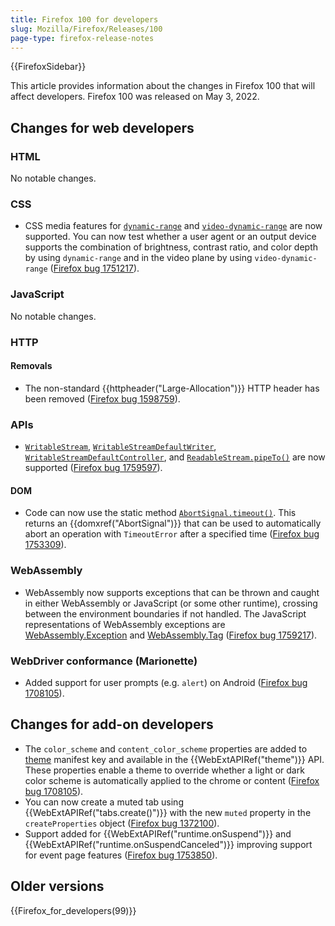 ```yaml
---
title: Firefox 100 for developers
slug: Mozilla/Firefox/Releases/100
page-type: firefox-release-notes
---
```


{{FirefoxSidebar}}

This article provides information about the changes in Firefox 100 that will affect developers. Firefox 100 was released on May 3, 2022.

## Changes for web developers

### HTML

No notable changes.

### CSS

- CSS media features for [`dynamic-range`](/en-US/docs/Web/CSS/@media/dynamic-range) and [`video-dynamic-range`](/en-US/docs/Web/CSS/@media/video-dynamic-range) are now supported. You can now test whether a user agent or an output device supports the combination of brightness, contrast ratio, and color depth by using `dynamic-range` and in the video plane by using `video-dynamic-range` ([Firefox bug 1751217](https://bugzil.la/1751217)).

### JavaScript

No notable changes.

### HTTP

#### Removals

- The non-standard {{httpheader("Large-Allocation")}} HTTP header has been removed ([Firefox bug 1598759](https://bugzil.la/1598759)).

### APIs

- [`WritableStream`](/en-US/docs/Web/API/WritableStream), [`WritableStreamDefaultWriter`](/en-US/docs/Web/API/WritableStreamDefaultWriter), [`WritableStreamDefaultController`](/en-US/docs/Web/API/WritableStreamDefaultController), and [`ReadableStream.pipeTo()`](/en-US/docs/Web/API/ReadableStream/pipeTo) are now supported ([Firefox bug 1759597](https://bugzil.la/1759597)).

#### DOM

- Code can now use the static method [`AbortSignal.timeout()`](/en-US/docs/Web/API/AbortSignal/timeout).
  This returns an {{domxref("AbortSignal")}} that can be used to automatically abort an operation with `TimeoutError` after a specified time ([Firefox bug 1753309](https://bugzil.la/1753309)).

### WebAssembly

- WebAssembly now supports exceptions that can be thrown and caught in either WebAssembly or JavaScript (or some other runtime), crossing between the environment boundaries if not handled.
  The JavaScript representations of WebAssembly exceptions are [WebAssembly.Exception](/en-US/docs/WebAssembly/JavaScript_interface/Exception) and [WebAssembly.Tag](/en-US/docs/WebAssembly/JavaScript_interface/Tag) ([Firefox bug 1759217](https://bugzil.la/1759217)).

### WebDriver conformance (Marionette)

- Added support for user prompts (e.g. `alert`) on Android ([Firefox bug 1708105](https://bugzil.la/1708105)).

## Changes for add-on developers

- The `color_scheme` and `content_color_scheme` properties are added to [theme](/en-US/docs/Mozilla/Add-ons/WebExtensions/manifest.json/theme) manifest key and available in the {{WebExtAPIRef("theme")}} API. These properties enable a theme to override whether a light or dark color scheme is automatically applied to the chrome or content ([Firefox bug 1708105](https://bugzil.la/1708105)).
- You can now create a muted tab using {{WebExtAPIRef("tabs.create()")}} with the new `muted` property in the `createProperties` object ([Firefox bug 1372100](https://bugzil.la/1372100)).
- Support added for {{WebExtAPIRef("runtime.onSuspend")}} and {{WebExtAPIRef("runtime.onSuspendCanceled")}} improving support for event page features ([Firefox bug 1753850](https://bugzil.la/1753850)).

## Older versions

{{Firefox_for_developers(99)}}
